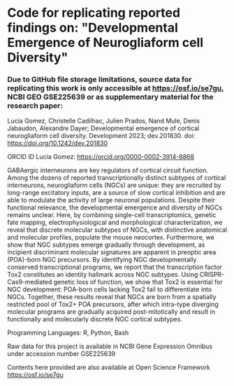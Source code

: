 # Code for replicating reported findings on: "Developmental Emergence of Neurogliaform cell Diversity"

### Due to GitHub file storage limitations, source data for replicating this work is only accessible at https://osf.io/se7gu, NCBI GEO GSE225639 or as supplementary material for the research paper:

Lucia Gomez, Christelle Cadilhac, Julien Prados, Nand Mule, Denis Jabaudon, Alexandre Dayer; Developmental emergence of cortical neurogliaform cell diversity. Development 2023; dev.201830. doi: https://doi.org/10.1242/dev.201830

ORCID ID Lucia Gomez: https://orcid.org/0000-0002-3914-8868

GABAergic interneurons are key regulators of cortical circuit function. Among the dozens of reported transcriptionally distinct subtypes of cortical interneurons, neurogliaform cells (NGCs) are unique: they are recruited by long-range excitatory inputs, are a source of slow cortical inhibition and are able to modulate the activity of large neuronal populations. Despite their functional relevance, the developmental emergence and diversity of NGCs remains unclear. Here, by combining single-cell transcriptomics, genetic fate mapping, electrophysiological and morphological characterization, we reveal that discrete molecular subtypes of NGCs, with distinctive anatomical and molecular profiles, populate the mouse neocortex. Furthermore, we show that NGC subtypes emerge gradually through development, as incipient discriminant molecular signatures are apparent in preoptic area (POA)-born NGC precursors. By identifying NGC developmentally conserved transcriptional programs, we report that the transcription factor Tox2 constitutes an identity hallmark across NGC subtypes. Using CRISPR-Cas9-mediated genetic loss of function, we show that Tox2 is essential for NGC development: POA-born cells lacking Tox2 fail to differentiate into NGCs. Together, these results reveal that NGCs are born from a spatially restricted pool of Tox2+ POA precursors, after which intra-type diverging molecular programs are gradually acquired post-mitotically and result in
functionally and molecularly discrete NGC cortical subtypes.

Programming Languages: R, Python, Bash

Raw data for this project is available in NCBI Gene Expression Omnibus under accession number GSE225639 

Contents here provided are also available at Open Science Framework https://osf.io/se7gu 
